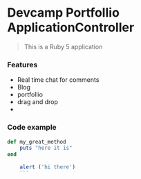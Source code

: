 # Devcamp Portfollio ApplicationController

> This is a Ruby 5 application 

### Features

- Real time chat for comments
- Blog
- portfollio
- drag and drop
- 
### Code example
 
```ruby
def my_great_method
    puts "here it is"
end
```


```javascript
    alert ('hi there')
    ```